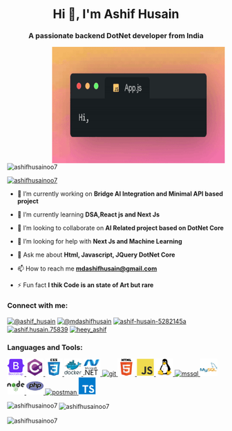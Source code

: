 <h1 align="center">Hi 👋, I'm Ashif Husain</h1>
<h3 align="center">A passionate backend DotNet developer from India</h3>
<img align="right" src="https://github.com/ashifhusainoo7/ashifhusainoo7/blob/main/App.js-ezgif.com-resize.gif" alt="About Self" width="400px"/>
<p align="left"> <img src="https://komarev.com/ghpvc/?username=ashifhusainoo7&label=Profile%20views&color=0e75b6&style=flat" alt="ashifhusainoo7" /> </p>

<p align="left"> <a href="https://github.com/ryo-ma/github-profile-trophy"><img src="https://github-profile-trophy.vercel.app/?username=ashifhusainoo7" alt="ashifhusainoo7" /></a> </p>

- 🔭 I’m currently working on **Bridge AI Integration and Minimal API based project**

- 🌱 I’m currently learning **DSA,React js and Next Js**

- 👯 I’m looking to collaborate on **AI Related project based on DotNet Core**

- 🤝 I’m looking for help with **Next Js and Machine Learning**

- 💬 Ask me about **Html, Javascript, JQuery DotNet Core**

- 📫 How to reach me **mdashifhusain@gmail.com**

- ⚡ Fun fact **I thik Code is an state of Art but rare**

<h3 align="left">Connect with me:</h3>
<p align="left">
<a href="https://dev.to/@ashif_husain" target="blank"><img align="center" src="https://raw.githubusercontent.com/rahuldkjain/github-profile-readme-generator/master/src/images/icons/Social/devto.svg" alt="@ashif_husain" height="30" width="40" /></a>
<a href="https://twitter.com/@mdashifhusain" target="blank"><img align="center" src="https://raw.githubusercontent.com/rahuldkjain/github-profile-readme-generator/master/src/images/icons/Social/twitter.svg" alt="@mdashifhusain" height="30" width="40" /></a>
<a href="https://linkedin.com/in/ashif-husain-5282145a" target="blank"><img align="center" src="https://raw.githubusercontent.com/rahuldkjain/github-profile-readme-generator/master/src/images/icons/Social/linked-in-alt.svg" alt="ashif-husain-5282145a" height="30" width="40" /></a>
<a href="https://fb.com/ashif.husain.75839" target="blank"><img align="center" src="https://raw.githubusercontent.com/rahuldkjain/github-profile-readme-generator/master/src/images/icons/Social/facebook.svg" alt="ashif.husain.75839" height="30" width="40" /></a>
<a href="https://instagram.com/heey_ashif" target="blank"><img align="center" src="https://raw.githubusercontent.com/rahuldkjain/github-profile-readme-generator/master/src/images/icons/Social/instagram.svg" alt="heey_ashif" height="30" width="40" /></a>
</p>

<h3 align="left">Languages and Tools:</h3>
<p align="left"> <a href="https://getbootstrap.com" target="_blank" rel="noreferrer"> <img src="https://raw.githubusercontent.com/devicons/devicon/master/icons/bootstrap/bootstrap-plain-wordmark.svg" alt="bootstrap" width="40" height="40"/> </a> <a href="https://www.w3schools.com/cs/" target="_blank" rel="noreferrer"> <img src="https://raw.githubusercontent.com/devicons/devicon/master/icons/csharp/csharp-original.svg" alt="csharp" width="40" height="40"/> </a> <a href="https://www.w3schools.com/css/" target="_blank" rel="noreferrer"> <img src="https://raw.githubusercontent.com/devicons/devicon/master/icons/css3/css3-original-wordmark.svg" alt="css3" width="40" height="40"/> </a> <a href="https://www.docker.com/" target="_blank" rel="noreferrer"> <img src="https://raw.githubusercontent.com/devicons/devicon/master/icons/docker/docker-original-wordmark.svg" alt="docker" width="40" height="40"/> </a> <a href="https://dotnet.microsoft.com/" target="_blank" rel="noreferrer"> <img src="https://raw.githubusercontent.com/devicons/devicon/master/icons/dot-net/dot-net-original-wordmark.svg" alt="dotnet" width="40" height="40"/> </a> <a href="https://git-scm.com/" target="_blank" rel="noreferrer"> <img src="https://www.vectorlogo.zone/logos/git-scm/git-scm-icon.svg" alt="git" width="40" height="40"/> </a> <a href="https://www.w3.org/html/" target="_blank" rel="noreferrer"> <img src="https://raw.githubusercontent.com/devicons/devicon/master/icons/html5/html5-original-wordmark.svg" alt="html5" width="40" height="40"/> </a> <a href="https://developer.mozilla.org/en-US/docs/Web/JavaScript" target="_blank" rel="noreferrer"> <img src="https://raw.githubusercontent.com/devicons/devicon/master/icons/javascript/javascript-original.svg" alt="javascript" width="40" height="40"/> </a> <a href="https://www.linux.org/" target="_blank" rel="noreferrer"> <img src="https://raw.githubusercontent.com/devicons/devicon/master/icons/linux/linux-original.svg" alt="linux" width="40" height="40"/> </a> <a href="https://www.microsoft.com/en-us/sql-server" target="_blank" rel="noreferrer"> <img src="https://www.svgrepo.com/show/303229/microsoft-sql-server-logo.svg" alt="mssql" width="40" height="40"/> </a> <a href="https://www.mysql.com/" target="_blank" rel="noreferrer"> <img src="https://raw.githubusercontent.com/devicons/devicon/master/icons/mysql/mysql-original-wordmark.svg" alt="mysql" width="40" height="40"/> </a> <a href="https://nodejs.org" target="_blank" rel="noreferrer"> <img src="https://raw.githubusercontent.com/devicons/devicon/master/icons/nodejs/nodejs-original-wordmark.svg" alt="nodejs" width="40" height="40"/> </a> <a href="https://www.php.net" target="_blank" rel="noreferrer"> <img src="https://raw.githubusercontent.com/devicons/devicon/master/icons/php/php-original.svg" alt="php" width="40" height="40"/> </a> <a href="https://postman.com" target="_blank" rel="noreferrer"> <img src="https://www.vectorlogo.zone/logos/getpostman/getpostman-icon.svg" alt="postman" width="40" height="40"/> </a> <a href="https://www.typescriptlang.org/" target="_blank" rel="noreferrer"> <img src="https://raw.githubusercontent.com/devicons/devicon/master/icons/typescript/typescript-original.svg" alt="typescript" width="40" height="40"/> </a> </p>

<p><img align="left" src="https://github-readme-stats.vercel.app/api/top-langs?username=ashifhusainoo7&show_icons=true&locale=en&layout=compact" alt="ashifhusainoo7" /></p>

<p>&nbsp;<img align="center" src="https://github-readme-stats.vercel.app/api?username=ashifhusainoo7&show_icons=true&locale=en" alt="ashifhusainoo7" /></p>

<p><img align="center" src="https://github-readme-streak-stats.herokuapp.com/?user=ashifhusainoo7&" alt="ashifhusainoo7" /></p>
